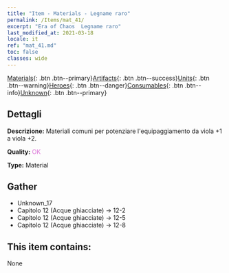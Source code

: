 ```yaml
---
title: "Item - Materials - Legname raro"
permalink: /Items/mat_41/
excerpt: "Era of Chaos  Legname raro"
last_modified_at: 2021-03-18
locale: it
ref: "mat_41.md"
toc: false
classes: wide
---
```

 [Materials](/it/Items/){: .btn .btn--primary}[Artifacts](/it/Items/Artifacts/){: .btn .btn--success}[Units](/it/Items/Units/){: .btn .btn--warning}[Heroes](/it/Items/Heroes/){: .btn .btn--danger}[Consumables](/it/Items/Consumables/){: .btn .btn--info}[Unknown](/it/Items/Unknown/){: .btn .btn--primary}

## Dettagli
 **Descrizione:** Materiali comuni per potenziare l'equipaggiamento da viola +1 a viola +2.

 **Quality:** <span style="color: #DA70D6">OK</span>

 **Type:** Material

## Gather

*    Unknown_17 
*    Capitolo 12 (Acque ghiacciate) -> 12-2 
*    Capitolo 12 (Acque ghiacciate) -> 12-5 
*    Capitolo 12 (Acque ghiacciate) -> 12-8 

## This item contains:

  None

